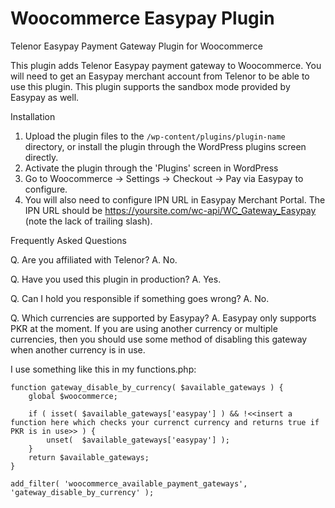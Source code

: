 # Woocommerce Easypay Plugin

Telenor Easypay Payment Gateway Plugin for Woocommerce

This plugin adds Telenor Easypay payment gateway to Woocommerce. You will need to get an Easypay merchant account from Telenor to be able to use this plugin. This plugin supports the sandbox mode provided by Easypay as well.

Installation

1. Upload the plugin files to the `/wp-content/plugins/plugin-name` directory, or install the plugin through the WordPress plugins screen directly.
2. Activate the plugin through the 'Plugins' screen in WordPress
3. Go to Woocommerce -> Settings -> Checkout -> Pay via Easypay to configure.
4. You will also need to configure IPN URL in Easypay Merchant Portal. The IPN URL should be https://yoursite.com/wc-api/WC_Gateway_Easypay (note the lack of trailing slash).

Frequently Asked Questions

Q. Are you affiliated with Telenor?
A. No.

Q. Have you used this plugin in production?
A. Yes.

Q. Can I hold you responsible if something goes wrong?
A. No.

Q. Which currencies are supported by Easypay?
A. Easypay only supports PKR at the moment. If you are using another currency or multiple currencies, then you should use some method of disabling this gateway when another currency is in use.

I use something like this in my functions.php:

```
function gateway_disable_by_currency( $available_gateways ) {
    global $woocommerce;
    
    if ( isset( $available_gateways['easypay'] ) && !<<insert a function here which checks your currenct currency and returns true if PKR is in use>> ) {
        unset(  $available_gateways['easypay'] );
    }
    return $available_gateways;
}

add_filter( 'woocommerce_available_payment_gateways', 'gateway_disable_by_currency' );
```
